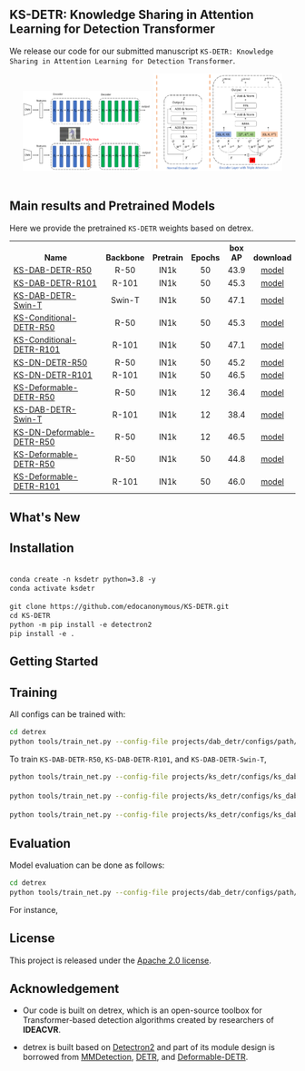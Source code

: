 <h2 align="left">KS-DETR: Knowledge Sharing in Attention Learning for Detection Transformer</h2>


We release our code for our submitted manuscript `KS-DETR: Knowledge Sharing in Attention Learning for Detection Transformer`.

[comment]: <> ([comment]: <> &#40;Solarized dark             |  Solarized Ocean&#41;)

[comment]: <> (:-------------------------:|:-------------------------:)

[comment]: <> (![ks-detr arch]&#40;./projects/ks_detr/assets/ks-detr-freamework.png&#41;  |  ![triple attention]&#40;./projects/ks_detr/assets/triple_attention.png&#41;)


<div align="center">

  <img src="./projects/ks_detr/assets/ks-detr-freamework.png" width="45%"/>

 <img src="./projects/ks_detr/assets/triple_attention.png" width="45%"/>
</div><br/>

[comment]: <> (  <img src="./projects/ks_detr/assets/teacher-attn-accu.png"/>)
 

## Main results and Pretrained Models


Here we provide the pretrained `KS-DETR` weights based on detrex.

<table><tbody>
<!-- START TABLE -->
<!-- TABLE HEADER -->
<th valign="bottom">Name</th>
<th valign="bottom">Backbone</th>
<th valign="bottom">Pretrain</th>
<th valign="bottom">Epochs</th>
<th valign="bottom">box<br/>AP</th>
<th valign="bottom">download</th>
<!-- TABLE BODY -->

<!-- ROW: ks_dab_detr_r50_50ep -->
<tr><td align="left"><a href="projects/ks_detr/configs/ks_dab_detr/ks_dab_detr_r50_50ep_smlp_qkv_triple_attn_share_outproj_ffn.py">
KS-DAB-DETR-R50</a></td>
<td align="center">R-50</td>
<td align="center">IN1k</td>
<td align="center">50</td>
<td align="center">43.9</td>
<td align="center"> <a href="">model</a></td>
</tr>

<!-- ROW: ks_dab_detr_r101_50ep -->
 <tr><td align="left"><a href="projects/ks_detr/configs/ks_dab_detr/ks_dab_detr_r101_50ep_smlp_qkv_triple_attn_share_outproj_ffn.py">
KS-DAB-DETR-R101</a></td>
<td align="center">R-101</td>
<td align="center">IN1k</td>
<td align="center">50</td>
<td align="center">45.3</td>
<td align="center"> <a href="">model</a></td>

<!-- ROW: ks_dab_detr_swin_t_in1k_50ep -->
 <tr><td align="left"><a href="projects/ks_detr/configs/ks_dab_detr/ks_dab_detr_swin_tiny_50ep_smlp_qkv_triple_attn_share_outproj_ffn.py">
KS-DAB-DETR-Swin-T</a></td>
<td align="center">Swin-T</td>
<td align="center">IN1k</td>
<td align="center">50</td>
<td align="center">47.1</td>
<td align="center"> <a href="">model</a></td>
</tr>




<!-- ROW: ks_conditional_detr_r50 -->
 <tr><td align="left"><a href="projects/ks_detr/configs/ks_conditional_detr/ks_conditional_detr_r50_50ep_smlp_qkv_triple_attn_share_outproj_ffn.py">
KS-Conditional-DETR-R50</a></td>
<td align="center">R-50</td>
<td align="center">IN1k</td>
<td align="center">50</td>
<td align="center">45.3</td>
<td align="center"> <a href="">model</a></td>

<!-- ROW: ks_conditional_detr_r101_50ep -->
 <tr><td align="left"><a href="projects/ks_detr/configs/ks_conditional_detr/ks_conditional_detr_r101_50ep_smlp_qkv_triple_attn_share_outproj_ffn.py">
KS-Conditional-DETR-R101</a></td>
<td align="center">R-101</td>
<td align="center">IN1k</td>
<td align="center">50</td>
<td align="center">47.1</td>
<td align="center"> <a href="">model</a></td>
</tr>


<!-- ROW: ks_dn_detr_r50_50ep -->
 <tr><td align="left"><a href="projects/ks_detr/configs/ks_dn_detr/ks_dn_detr_r50_50ep_smlp_qkv_triple_attn_share_outproj_ffn.py">
KS-DN-DETR-R50</a></td>
<td align="center">R-50</td>
<td align="center">IN1k</td>
<td align="center">50</td>
<td align="center">45.2</td>
<td align="center"> <a href="">model</a></td>

<!-- ROW: ks_dn_detr_r101_50ep -->
 <tr><td align="left"><a href="projects/ks_detr/configs/ks_dn_detr/ks_dn_detr_r101_50ep_smlp_qkv_triple_attn_share_outproj_ffn.py">
KS-DN-DETR-R101</a></td>
<td align="center">R-101</td>
<td align="center">IN1k</td>
<td align="center">50</td>
<td align="center">46.5</td>
<td align="center"> <a href="">model</a></td>
</tr>



<!-- ROW:  -->
 <tr><td align="left"><a href="projects/ks_detr/configs/ks_deformable_detr/ks_deformable_detr_r50_12ep_smlp_qkv_triple_attn_outproj_ffn_v0.py">
KS-Deformable-DETR-R50</a></td>
<td align="center">R-50</td>
<td align="center">IN1k</td>
<td align="center">12</td>
<td align="center">36.4</td>
<td align="center"> <a href="">model</a></td>

<!-- ROW:  -->
 <tr><td align="left"><a href="projects/ks_detr/configs/ks_deformable_detr/ks_deformable_detr_r101_12ep_smlp_qkv_triple_attn_outproj_ffn_v0.py">
KS-DAB-DETR-Swin-T</a></td>
<td align="center">R-101</td>
<td align="center">IN1k</td>
<td align="center">12</td>
<td align="center">38.4</td>
<td align="center"> <a href="">model</a></td>
</tr>

 <tr><td align="left"><a href="projects/ks_detr/configs/ks_dn_deformable_detr/ks_dn_deformable_detr_r50_12ep_smlp_qkv_triple_attn_outproj_ffn_v0.py">
KS-DN-Deformable-DETR-R50</a></td>
<td align="center">R-50</td>
<td align="center">IN1k</td>
<td align="center">12</td>
<td align="center">46.5</td>
<td align="center"> <a href="">model</a></td>

<!-- ROW: ks_deformable_detr_r50_50ep -->
 <tr><td align="left"><a href="projects/ks_detr/configs/ks_deformable_detr/ks_deformable_detr_r50_50ep_smlp_qkv_triple_attn_outproj_ffn_v0.py">
KS-Deformable-DETR-R50</a></td>
<td align="center">R-50</td>
<td align="center">IN1k</td>
<td align="center">50</td>
<td align="center">44.8</td>
<td align="center"> <a href="">model</a></td>


<!-- ROW: ks_deformable_detr_r101_50ep -->
 <tr><td align="left"><a href="projects/ks_detr/configs/ks_deformable_detr/ks_deformable_detr_r101_50ep_smlp_qkv_triple_attn_outproj_ffn_v0.py">
KS-Deformable-DETR-R101</a></td>
<td align="center">R-101</td>
<td align="center">IN1k</td>
<td align="center">50</td>
<td align="center">46.0</td>
<td align="center"> <a href="">model</a></td>
</tr>


</tbody></table>



## What's New



## Installation

```shell

conda create -n ksdetr python=3.8 -y
conda activate ksdetr

git clone https://github.com/edocanonymous/KS-DETR.git
cd KS-DETR
python -m pip install -e detectron2
pip install -e .

```

## Getting Started



## Training
All configs can be trained with:
```bash
cd detrex
python tools/train_net.py --config-file projects/dab_detr/configs/path/to/config.py --num-gpus 8
```



To train `KS-DAB-DETR-R50`, `KS-DAB-DETR-R101`, and `KS-DAB-DETR-Swin-T`,
```bash
python tools/train_net.py --config-file projects/ks_detr/configs/ks_dab_detr/ks_dab_detr_r50_50ep_smlp_qkv_triple_attn_share_outproj_ffn.py --num-gpus 8

python tools/train_net.py --config-file projects/ks_detr/configs/ks_dab_detr/ks_dab_detr_r101_50ep_smlp_qkv_triple_attn_share_outproj_ffn.py --num-gpus 8

python tools/train_net.py --config-file projects/ks_detr/configs/ks_dab_detr/ks_dab_detr_swin_tiny_50ep_smlp_qkv_triple_attn_share_outproj_ffn.py --num-gpus 8

```


## Evaluation
Model evaluation can be done as follows:
```bash
cd detrex
python tools/train_net.py --config-file projects/dab_detr/configs/path/to/config.py --eval-only train.init_checkpoint=/path/to/model_checkpoint
```

For instance, 


## License

This project is released under the [Apache 2.0 license](LICENSE).


## Acknowledgement
- Our code is built on detrex, which is an open-source toolbox for Transformer-based detection algorithms created by researchers of **IDEACVR**. 

- detrex is built based on [Detectron2](https://github.com/facebookresearch/detectron2) and part of its module design is borrowed from [MMDetection](https://github.com/open-mmlab/mmdetection), [DETR](https://github.com/facebookresearch/detr), and [Deformable-DETR](https://github.com/fundamentalvision/Deformable-DETR).








